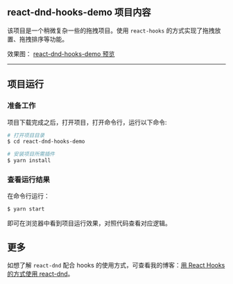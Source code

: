 ## react-dnd-hooks-demo 项目内容
该项目是一个稍微复杂一些的拖拽项目。使用 `react-hooks` 的方式实现了拖拽放置、拖拽排序等功能。

效果图：
[react-dnd-hooks-demo 预览](https://github.com/beichensky/ReactUtilsDemo/blob/master/react-dnd-hooks-demo/拖拽并排序预览.gif)


----- 


## 项目运行

### 准备工作
项目下载完成之后，打开项目，打开命令行，运行以下命令:
``` bash
# 打开项目目录
$ cd react-dnd-hooks-demo

# 安装项目所需插件
$ yarn install
```



### 查看运行结果
在命令行运行：
``` bash
$ yarn start
```
即可在浏览器中看到项目运行效果，对照代码查看对应逻辑。



## 更多
如想了解 `react-dnd` 配合 hooks 的使用方式，可查看我的博客：[用 React Hooks 的方式使用 react-dnd](https://juejin.im/post/5d6dd4e4e51d453bb13b6680)。